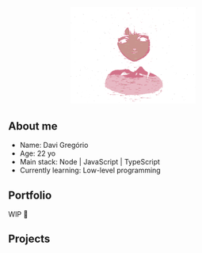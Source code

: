 <div align=center>
<img src="./lain-gif.gif" alt="drawing" width="50%"/>
</div>


## About me

- Name: Davi Gregório
- Age: 22 yo
- Main stack: Node | JavaScript | TypeScript
- Currently learning: Low-level programming

## Portfolio
WIP 🚧

## Projects




